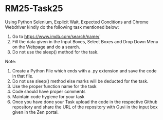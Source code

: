 # RM25-Task25
Using Python Selenium, Explicit Wait, Expected Conditions and Chrome Webdriver kindly do the following task mentioned below:

1) Go to https://www.imdb.com/search/name/
2) Fill the data given in the Input Boxes, Select Boxes and Drop Down Menu on the Webpage and do a search.
3) Do not use the sleep() method for the task.

Note:
1) Create a Python File which ends with a .py extension and save the code in that file.
2) Do not use sleep() method else marks will be deducted for the task.
3) Use the proper function name for the task
4) Code should have proper comments
5) Maintain code hygiene for your task
6) Once you have done your Task upload the code in the respective Github repository and share the URL of the repository with Guvi in the input box given in the Zen portal.
